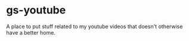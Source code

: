 # gs-youtube
A place to put stuff related to my youtube videos that doesn't otherwise have a better home.

